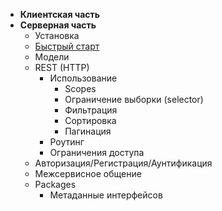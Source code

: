 * **Клиентская часть**
* **Серверная часть**
    * Установка
    * [Быстрый старт](/v3/server/restful_api.md)
    * Модели
    * REST (HTTP)
      * Использование
        * Scopes
        * Ограничение выборки (selector)
        * Фильтрация
        * Сортировка
        * Пагинация
      * Роутинг
      * Ограничения доступа
    * Авторизация/Регистрация/Аунтификация
    * Межсервисное общение
    * Packages
      * Метаданные интерфейсов
